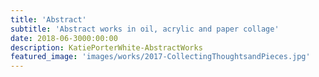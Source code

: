```yaml
---
title: 'Abstract'
subtitle: 'Abstract works in oil, acrylic and paper collage'
date: 2018-06-3000:00:00
description: KatiePorterWhite-AbstractWorks
featured_image: 'images/works/2017-CollectingThoughtsandPieces.jpg'
---
```


<div class="gallery"data-columns="3">
	<img src="/img/blank.jpg"alt=""data-echo="/images/works/2016-Abstract1.jpg">
	<img src="/img/blank.jpg"alt=""data-echo="/images/works/2016-Ice.png">
	<img src="/img/blank.png"alt=""data-echo="/images/works/2016-KatieandDoug.JPG">
	<img src="/img/blank.png"alt=""data-echo="/images/works/2016-Keyhole.jpg">
	<img src="/img/blank.png"alt=""data-echo="/images/works/2016-MatisseWindow.png">
	<img src="/img/blank.png"alt=""data-echo="/images/works/2016-MenonBench.png">
	<img src="/img/blank.png"alt=""data-echo="/images/works/2016-SittingatSunset.jpg">
	<img src="/img/blank.png"alt=""data-echo="/images/works/2016-SpacetoBreathe.JPG">
	<img src="/img/blank.png"alt=""data-echo="/images/works/2016-StairsintheSpring.jpg">
	<img src="/img/blank.png"alt=""data-echo="/images/works/2017-CalmBeforetheStorm.jpg">
	<img src="/img/blank.png"alt=""data-echo="/images/works/2017-Cara.JPG">
	<img src="/img/blank.png"alt=""data-echo="/images/works/2017-CollectingThoughtsandPieces.jpg">
	<img src="/img/blank.png"alt=""data-echo="/images/works/2017-ComposedandWaiting.jpg">
	<img src="/img/blank.png"alt=""data-echo="/images/works/2017-FingersandLeaves.jpg">
	<img src="/img/blank.png"alt=""data-echo="/images/works/2017-Flight.jpg">
	<img src="/img/blank.png"alt=""data-echo="/images/works/2017-Forge.jpg">
	<img src="/img/blank.png"alt=""data-echo="/images/works/2018-GreenWhees.jpg">
	<img src="/img/blank.png"alt=""data-echo="/images/works/2017-HiddenCavern.jpg">
	<img src="/img/blank.png"alt=""data-echo="/images/works/2017-LookingupfromtheCanyonFloor.jpg">
	<img src="/img/blank.png"alt=""data-echo="/images/works/2017-MountainsonFire.jpg">
	<img src="/img/blank.png"alt=""data-echo="/images/works/2017-Next.jpg">
	<img src="/img/blank.png"alt=""data-echo="/images/works/2018-BlueScales.jpg">
	<img src="/img/blank.png"alt=""data-echo="/images/works/2018-PinkWhee.jpg">
	<img src="/img/blank.png"alt=""data-echo="/images/works/2018-Power.jpg">
	<img src="/img/blank.png"alt=""data-echo="/images/works/2018-Untitled.jpg">
	<img src="/img/blank.png"alt=""data-echo="/images/works/2018-YellowWhee.jpg">
	<img src="/img/blank.png"alt=""data-echo="/images/works/2019-BlackandYellow.jpg">
	<img src="/img/blank.png"alt=""data-echo="/images/works/2019-Expanse1.jpg">
	<img src="/img/blank.png"alt=""data-echo="/images/works/2019-Expanse2.jpg">
	<img src="/img/blank.png"alt=""data-echo="/images/works/2019-GreenCrown.jpg">
	<img src="/img/blank.png"alt=""data-echo="/images/works/2019-Omen.jpg">
	<img src="/img/blank.png"alt=""data-echo="/images/works/2019-OriginalDots.jpg">
	<img src="/img/blank.png"alt=""data-echo="/images/works/2019-PinkCrown.jpg">
	<img src="/img/blank.png"alt=""data-echo="/images/works/2019-PinkDots.jpg">
	<img src="/img/blank.png"alt=""data-echo="/images/works/2019-SummerWash.jpg">
	<img src="/img/blank.png"alt=""data-echo="/images/works/2019-TriumphakaCollageSeries9.JPG">
	<img src="/img/blank.png"alt=""data-echo="/images/works/2019-Untitled2.jpg">
	<img src="/img/blank.png"alt=""data-echo="/images/works/2019-Untitled.jpg">
</div>
